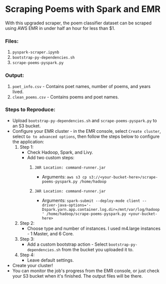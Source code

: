 # Scraping Poems with Spark and EMR

With this upgraded scraper, the poem classifier dataset can be scraped using AWS EMR in under half an hour for less than $1.

### Files:
1. `pyspark-scraper.ipynb`
2. `bootstrap-py-dependencies.sh`
3. `scrape-poems-pyspark.py`

### Output:
1. `poet_info.csv` - Contains poet names, number of poems, and years lived.
2. `clean_poems.csv` - Contains poems and poet names.

### Steps to Reproduce:
+ Upload `bootstrap-py-dependencies.sh` and `scrape-poems-pyspark.py` to an S3 bucket.
+ Configure your EMR cluster - in the EMR console, select `Create cluster`, select `Go to advanced options`, then follow the steps below to configure the application:
    1. Step 1:
        + Check Hadoop, Spark, and Livy.
        + Add two custom steps:
            1.     JAR Location: command-runner.jar
                + Arguments: `aws s3 cp s3://<your-bucket-here>/scrape-poems-pyspark.py /home/hadoop`
            2.     JAR Location: command-runner.jar  
                + Arguments: `spark-submit --deploy-mode client --driver-java-options='-Dspark.yarn.app.container.log.dir=/mnt/var/log/hadoop' /home/hadoop/scrape-poems-pyspark.py <your-bucket-here>`
    2. Step 2:
        + Choose type and number of instances. I used m4.large instances - 1 Master, and 6 Core.
    3. Step 3:
        + Add a custom bootstrap action - Select `bootstrap-py-dependencies.sh` from the bucket you uploaded it to.
    4. Step 4:
        + Leave default settings.
+ Create your cluster!
+ You can monitor the job's progress from the EMR console, or just check your S3 bucket when it's finished. The output files will be there.
